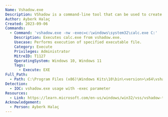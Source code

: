 ```yaml
---
Name: Vshadow.exe
Description: VShadow is a command-line tool that can be used to create and manage volume shadow copies.
Author: Ayberk Halaç
Created: 2023-09-06
Commands:
  - Command: 'vshadow.exe -nw -exec=c:\windows\system32\calc.exe C:'
    Description: Executes calc.exe from vshadow.exe.
    Usecase: Performs execution of specified executable file.
    Category: Execute
    Privileges: Administrator
    MitreID: T1127
    OperatingSystem: Windows 10, Windows 11
    Tags:
      - Execute: EXE
Full_Path:
  - Path: C:\Program Files (x86)\Windows Kits\10\bin\<version>\x64\vshadow.exe
Detection:
  - IOC: vshadow.exe usage with -exec parameter
Resources:
  - Link: https://learn.microsoft.com/en-us/windows/win32/vss/vshadow-tool-and-sample
Acknowledgement:
  - Person: Ayberk Halaç
---
```

